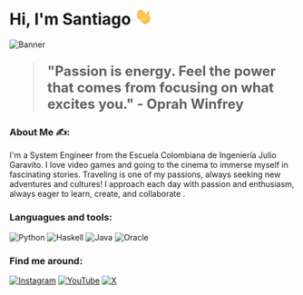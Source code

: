 <h1> Hi, I'm Santiago <img src="https://raw.githubusercontent.com/ABSphreak/ABSphreak/master/gifs/Hi.gif" height="30" /></h1>

![Banner](https://github.com/LePeanutButter/LePeanutButter/assets/157855016/8c135c14-c987-4eb9-a9ea-294ddee05d06)

<blockquote style="font-size: 24px;">
  <p><strong>"Passion is energy. Feel the power that comes from focusing on what excites you." - Oprah Winfrey</strong></p>
</blockquote>

### About Me ✍️:
I'm a System Engineer from the Escuela Colombiana de Ingeniería Julio Garavito.
I love video games and going to the cinema to immerse myself in fascinating stories. Traveling is one of my passions, always seeking new adventures and cultures!
I approach each day with passion and enthusiasm, always eager to learn, create, and collaborate .

### Languagues and tools:
![Python](https://img.shields.io/badge/python-3670A0?style=for-the-badge&logo=python&logoColor=ffdd54)
![Haskell](https://img.shields.io/badge/Haskell-5e5086?style=for-the-badge&logo=haskell&logoColor=white)
![Java](https://img.shields.io/badge/java-%23ED8B00.svg?style=for-the-badge&logo=openjdk&logoColor=white)
![Oracle](https://img.shields.io/badge/oracle-%20red?style=for-the-badge&logo=oracle&logoColor=white)


### Find me around:
[![Instagram](https://img.shields.io/badge/Instagram%20-d62976?style=for-the-badge&logo=instagram&logoColor=white)](https://instagram.com/le.peanut_)
[![YouTube](https://img.shields.io/badge/Youtube-%23FF0000.svg?&style=for-the-badge&logo=youtube&logoColor=white)](https://youtube.com/@lepeanutbutter)
[![X](https://img.shields.io/badge/%20-black?style=for-the-badge&logo=x&logoColor=white)](https://x.com/ElPeanut_)
